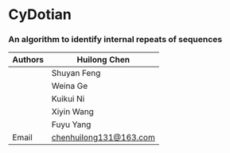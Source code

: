 # **CyDotian**

### An algorithm to identify internal repeats of sequences

| Authors | Huilong Chen           |
| ------- | ---------------------- |
|         | Shuyan Feng            |
|         | Weina Ge               |
|         | Kuikui Ni              |
|         | Xiyin Wang             |
|         | Fuyu Yang              |
| Email   | chenhuilong131@163.com |

